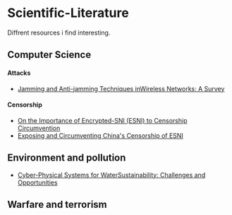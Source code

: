 # Scientific-Literature
Diffrent resources i find interesting.

## Computer Science

#### Attacks
- [Jamming and Anti-jamming Techniques inWireless Networks: A Survey](https://www.cs.montana.edu/yang/paper/jamming.pdf)

#### Censorship
- [On the Importance of Encrypted-SNI (ESNI) to Censorship Circumvention](https://www.usenix.org/system/files/foci19-paper_chai_update.pdf)
- [Exposing and Circumventing China's Censorship of ESNI](https://geneva.cs.umd.edu/posts/china-censors-esni/esni/)


## Environment and pollution
- [Cyber-Physical Systems for WaterSustainability: Challenges and Opportunities](https://www.cs.montana.edu/yang/paper/water.pdf)

## Warfare and terrorism

